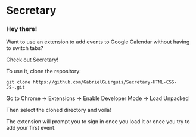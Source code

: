 # Secretary
### Hey there!

Want to use an extension to add events to Google Calendar without having to switch tabs?

Check out Secretary!

To use it, clone the repository:

`git clone https://github.com/GabrielGuirguis/Secretary-HTML-CSS-JS-.git`

Go to Chrome -> Extensions -> Enable Developer Mode -> Load Unpacked

Then select the cloned directory and voilà!

The extension will prompt you to sign in once you load it or once you try to add your first event.
